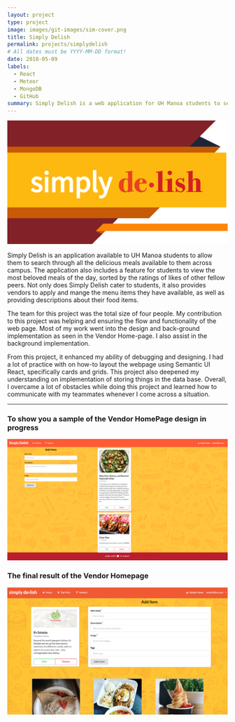 ```yaml
---
layout: project
type: project
image: images/git-images/sim-cover.png
title: Simply Delish
permalink: projects/simplydelish
# All dates must be YYYY-MM-DD format!
date: 2018-05-09
labels:
  - React
  - Meteor
  - MongoDB
  - GitHub
summary: Simply Delish is a web application for UH Manoa students to seek their next meal available to them on campus.
---
```



<div class="ui small rounded images">
  <img class="ui image" src="../images/git-images/sim-cover.png">
</div>


Simply Delish is an application available to UH Manoa students to allow them to search through all the delicious meals available to them across campus. The application also includes a feature for students to view the most beloved meals of the day, sorted by the ratings of likes of other fellow peers. Not only does Simply Delish cater to students, it also provides vendors to apply and mange the menu items they have available, as well as providing descriptions about their food items.

The team for this project was the total size of four people. My contribution to this project was helping and ensuring the flow and functionality of the web page. Most of my work went into the design and back-ground implementation as seen in the Vendor Home-page. I also assist in the background implementation.

From this project, it enhanced my ability of debugging and designing. I had a lot of practice with on how-to layout the webpage using Semantic UI React, specifically cards and grids. This project also deepened my understanding on implementation of storing things in the data base. Overall, I overcame a lot of obstacles while doing this project and learned how to communicate with my teammates whenever I come across a situation.

----

### To show you a sample of the Vendor HomePage design in progress
<img class="ui image" src="../images/git-images/vendorHome_2.png">

### The final result of the Vendor Homepage
<img class="ui image" src="../images/git-images/vendorHome_1.png">
